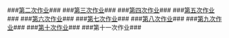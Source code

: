 ###[第二次作业](https://github.com/hanshihao/compuational_physics_N2014301020016/blob/master/Exercise2.md)###
###[第三次作业](https://github.com/hanshihao/compuational_physics_N2014301020016/blob/master/Exercise3.md)###
###[第四次作业](https://github.com/hanshihao/compuational_physics_N2014301020016/blob/master/Exercise4.md)###
###[第五次作业](https://github.com/hanshihao/compuational_physics_N2014301020016/blob/master/Exercise5.md)###
###[第六次作业](https://github.com/hanshihao/compuational_physics_N2014301020016/blob/master/Exercise6.md)###
###[第七次作业](https://github.com/hanshihao/compuational_physics_N2014301020016/blob/master/Exercise7.md)###
###[第八次作业](https://github.com/hanshihao/compuational_physics_N2014301020016/blob/master/Exercise8.md)###
###[第九次作业](https://github.com/hanshihao/compuational_physics_N2014301020016/blob/master/Exercise9.md)###
###[第十次作业](https://github.com/hanshihao/compuational_physics_N2014301020016/blob/master/Exercise10.md)###
###第十一次作业###
